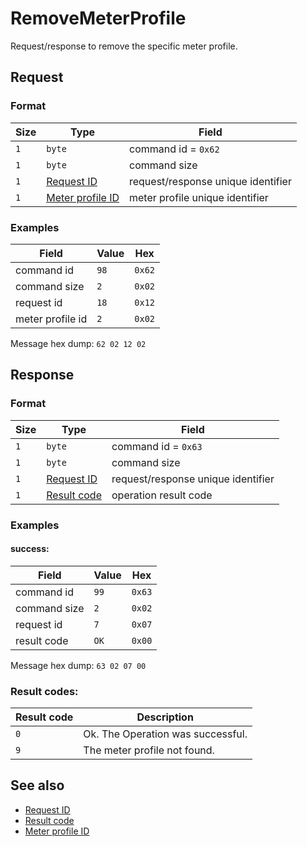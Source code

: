 # RemoveMeterProfile

Request/response to remove the specific meter profile.

## Request

### Format

| Size | Type                                             | Field                              |
| ---- | ------------------------------------------------ | ---------------------------------- |
| `1`  | `byte`                                           | command id = `0x62`                |
| `1`  | `byte`                                           | command size                       |
| `1`  | [Request ID](../types.md#request-id)             | request/response unique identifier |
| `1`  | [Meter profile ID](../types.md#meter-profile-id) | meter profile unique identifier    |


### Examples

| Field            | Value | Hex    |
| ---------------- | ----- | ------ |
| command id       | `98`  | `0x62` |
| command size     | `2`   | `0x02` |
| request id       | `18`  | `0x12` |
| meter profile id | `2`   | `0x02` |

Message hex dump: `62 02 12 02`


## Response

### Format

| Size | Type                                   | Field                              |
| ---- | -------------------------------------- | ---------------------------------- |
| `1`  | `byte`                                 | command id = `0x63`                |
| `1`  | `byte`                                 | command size                       |
| `1`  | [Request ID](../types.md#request-id)   | request/response unique identifier |
| `1`  | [Result code](../types.md#result-code) | operation result code              |


### Examples

#### success:

| Field        | Value | Hex    |
| ------------ | ----- | ------ |
| command id   | `99`  | `0x63` |
| command size | `2`   | `0x02` |
| request id   | `7`   | `0x07` |
| result code  | `OK`  | `0x00` |

Message hex dump: `63 02 07 00`


### Result codes:

| Result code | Description                       |
| ----------- | --------------------------------- |
| `0`         | Ok. The Operation was successful. |
| `9`         | The meter profile not found.      |


## See also

* [Request ID](../types.md#request-id)
* [Result code](../types.md#result-code)
* [Meter profile ID](../types.md#meter-profile-id)
